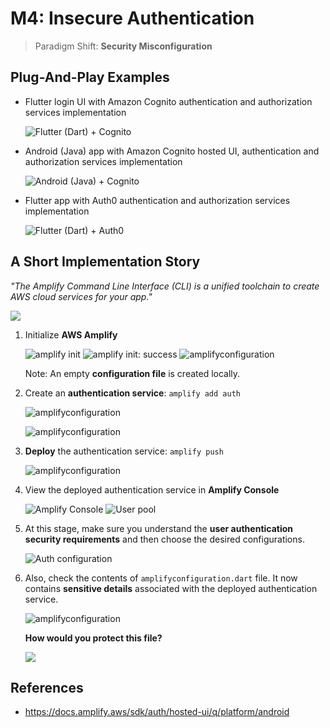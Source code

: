 # M4: Insecure Authentication

>Paradigm Shift: **Security Misconfiguration**

## Plug-And-Play Examples

* Flutter login UI with Amazon Cognito authentication and authorization services implementation

    ![Flutter (Dart) + Cognito](../images/flutter/2a_flutter_cognito_login.png)

* Android (Java) app with Amazon Cognito hosted UI, authentication and authorization services implementation

    ![Android (Java) + Cognito](../images/flutter/2b_java_cognito.png)

* Flutter app with Auth0 authentication and authorization services implementation
  
    ![Flutter (Dart) + Auth0](../images/flutter/2c_flutter_auth0_login.png)

## A Short Implementation Story

*"The Amplify Command Line Interface (CLI) is a unified toolchain to create AWS cloud services for your app."*

![](../images/amazon_cognito/0_authenticationWithAmplify.png)

1. Initialize **AWS Amplify**

    ![amplify init](../images/amazon_cognito/1_amplify_init.png)
    ![amplify init: success](../images/amazon_cognito/2_amplify_init_success.png)
    ![amplifyconfiguration](../images/amazon_cognito/3_amplifyconfiguration.png)

    Note: An empty **configuration file** is created locally.

2. Create an **authentication service**: `amplify add auth`

    ![amplifyconfiguration](../images/amazon_cognito/4_add_auth.png)

    ![amplifyconfiguration](../images/amazon_cognito/4b_add_auth.png)

3. **Deploy** the authentication service: `amplify push`

    ![amplifyconfiguration](../images/amazon_cognito/4c_deploy_auth.png)

4. View the deployed authentication service in **Amplify Console**

    ![Amplify Console](../images/amazon_cognito/4d_amplify_console.png)
    ![User pool](../images/amazon_cognito/5_user_pool.png)

5. At this stage, make sure you understand the **user authentication security requirements** and then choose the desired configurations.

    ![Auth configuration](../images/amazon_cognito/4e_auth_configuration.png)

6. Also, check the contents of `amplifyconfiguration.dart` file. It now contains **sensitive details** associated with the deployed authentication service.

    ![amplifyconfiguration](../images/amazon_cognito/3b_amplifyconfiguration.png)

    **How would you protect this file?**

    ![](../images/amazon_cognito/3c_amplifyconfiguration.png)

## References

* https://docs.amplify.aws/sdk/auth/hosted-ui/q/platform/android